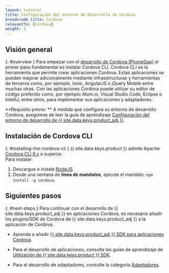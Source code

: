 ```yaml
---
layout: tutorial
title: Configuración del entorno de desarrollo de Cordova
breadcrumb_title: Cordova
relevantTo: [cordova]
weight: 2
---
```

<!-- NLS_CHARSET=UTF-8 -->
## Visión general
{: #overview }
Para empezar con el [desarrollo de Cordova (PhoneGap)](https://cordova.apache.org/) el primer paso fundamental es instalar Cordova CLI.
Cordova CLI es la herramienta que permite crear aplicaciones Cordova.
Estas aplicaciones se pueden mejorar adicionalmente mediante infraestructuras y herramientas de terceros como, por ejemplo, Ionic, AngularJS o jQuery Mobile entre muchas otras.
Con las aplicaciones Cordova puede utilizar su editor de código preferido como, por ejemplo Atom.io, Visual Studio Code, Eclipse o IntelliJ, entre otros, para implementar sus aplicaciones y adaptadores.


**Requisito previo: ** A medida que configura su entorno de desarrollo Cordova, asegúrese de leer la guía de aprendizaje [Configuración del entorno de desarrollo de {{ site.data.keys.product_adj }}](../mobilefirst/).


## Instalación de Cordova CLI
{: #installing-the-cordova-cli }
{{ site.data.keys.product }} admite Apache [Cordova CLI 6.x](https://www.npmjs.com/package/cordova) o superior.  
Para instalar:

1. Descargue e instale [NodeJS](https://nodejs.org/en/).
2. Desde una ventana de **línea de mandatos**, ejecute el mandato:
`npm install -g cordova`.

## Siguientes pasos
{: #next-steps }
Para continuar con el desarrollo de {{ site.data.keys.product_adj }} en aplicaciones Cordova, es necesario añadir los plugins/SDK de Cordova de {{ site.data.keys.product_adj }} a la aplicación de Cordova.


* Aprenda a añadir [{{ site.data.keys.product_adj }} SDK para aplicaciones Cordova](../../../application-development/sdk/cordova/).
* Para el desarrollo de aplicaciones, consulte las guías de aprendizaje de [Utilización de {{ site.data.keys.product }} SDK](../../../application-development/).

* Para el desarrollo de adaptadores, consulte la categoría [Adaptadores](../../../adapters/).
